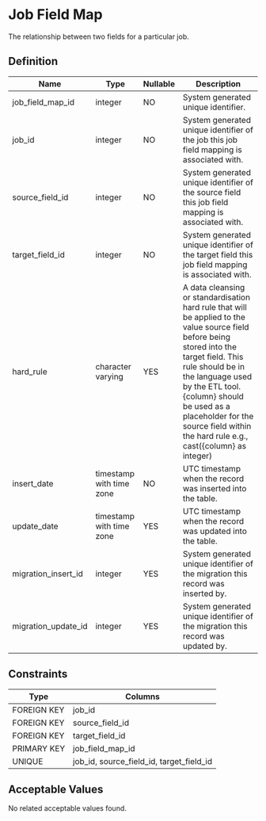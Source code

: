 # Job Field Map

The relationship between two fields for a particular job.

## Definition

<!-- definition -->
| Name                | Type                     | Nullable | Description                                                                                                                                                                                                                                                                                                          |
| ------------------- | ------------------------ | -------- | -------------------------------------------------------------------------------------------------------------------------------------------------------------------------------------------------------------------------------------------------------------------------------------------------------------------- |
| job_field_map_id    | integer                  | NO       | System generated unique identifier.                                                                                                                                                                                                                                                                                  |
| job_id              | integer                  | NO       | System generated unique identifier of the job this job field mapping is associated with.                                                                                                                                                                                                                             |
| source_field_id     | integer                  | NO       | System generated unique identifier of the source field this job field mapping is associated with.                                                                                                                                                                                                                    |
| target_field_id     | integer                  | NO       | System generated unique identifier of the target field this job field mapping is associated with.                                                                                                                                                                                                                    |
| hard_rule           | character varying        | YES      | A data cleansing or standardisation hard rule that will be applied to the value source field before being stored into the target field. This rule should be in the language used by the ETL tool. {column} should be used as a placeholder for the source field within the hard rule e.g., cast({column} as integer) |
| insert_date         | timestamp with time zone | NO       | UTC timestamp when the record was inserted into the table.                                                                                                                                                                                                                                                           |
| update_date         | timestamp with time zone | YES      | UTC timestamp when the record was updated into the table.                                                                                                                                                                                                                                                            |
| migration_insert_id | integer                  | YES      | System generated unique identifier of the migration this record was inserted by.                                                                                                                                                                                                                                     |
| migration_update_id | integer                  | YES      | System generated unique identifier of the migration this record was updated by.                                                                                                                                                                                                                                      |
<!-- definitionstop -->

## Constraints

<!-- constraint -->
| Type        | Columns                                  |
| ----------- | ---------------------------------------- |
| FOREIGN KEY | job_id                                   |
| FOREIGN KEY | source_field_id                          |
| FOREIGN KEY | target_field_id                          |
| PRIMARY KEY | job_field_map_id                         |
| UNIQUE      | job_id, source_field_id, target_field_id |
<!-- constraintstop -->

## Acceptable Values

<!-- acceptablevalues -->
No related acceptable values found.
<!-- acceptablevaluesstop -->
